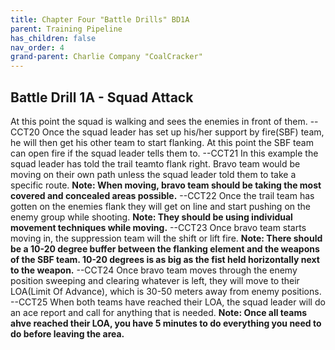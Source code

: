 ```yaml
---
title: Chapter Four "Battle Drills" BD1A
parent: Training Pipeline
has_children: false
nav_order: 4
grand-parent: Charlie Company "CoalCracker"
---
```

## Battle Drill 1A - Squad Attack
At this point the squad is walking and sees the enemies in front of them.
--CCT20
Once the squad leader has set up his/her support by fire(SBF) team, he will then get his other team to start flanking. At this point the SBF team can open fire if the squad leader tells them to.
--CCT21
In this example the squad leader has told the trail teamto flank right. Bravo team would be moving on their own path unless the squad leader told them to take a specific route. **Note: When moving, bravo team should be taking the most covered and concealed areas possible.**
--CCT22
Once the trail team has gotten on the enemies flank they will get on line and start pushing on the enemy group while shooting. **Note: They should be using individual movement techniques while moving.**
--CCT23
Once bravo team starts moving in, the suppression team will the shift or lift fire. **Note: There should be a 10-20 degree buffer between the flanking element and the weapons of the SBF team. 10-20 degrees is as big as the fist held horizontally next to the weapon.**
--CCT24
Once bravo team moves through the enemy position sweeping and clearing whatever is left, they will move to their LOA(Limit Of Advance), which is 30-50 meters away from enemy positions.
--CCT25
When both teams have reached their LOA, the squad leader will do an ace report and call for anything that is needed. **Note: Once all teams ahve reached their LOA, you have 5 minutes to do everything you need to do before leaving the area.**